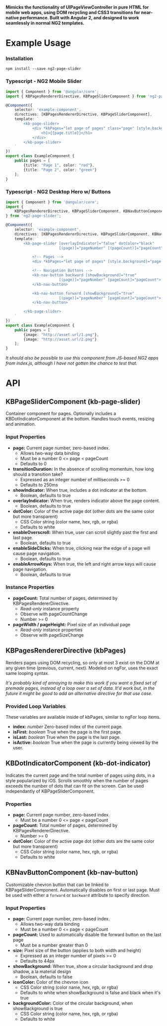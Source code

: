 **Mimicks the functionality of UIPageViewController in pure HTML for mobile web apps, using
DOM recycling and CSS3 transitions for near-native performance. Built with Angular 2, and
designed to work seamlessly in normal NG2 templates.**


# Example Usage

### Installation
```
npm install --save ng2-page-slider
```

### Typescript - NG2 Mobile Slider

```typescript
import { Component } from '@angular/core';
import { KBPagesRendererDirective, KBPageSliderComponent } from 'ng2-page-slider';

@Component({
	selector: 'example-component',
	directives: [KBPagesRendererDirective, KBPageSliderComponent],
	template: `
		<kb-page-slider>
			<div *kbPages="let page of pages" class="page" [style.background]="page.color">
				<h1>{{page.title}}</h1>
			</div>
		</kb-page-slider>
	`
})
export class ExampleComponent {
	public pages = [
		{title: "Page 1", color: "red"},
		{title: "Page 2", color: "green"}
	];
}
```

### Typescript - NG2 Desktop Hero w/ Buttons

```typescript
import { Component } from '@angular/core';
import { 
	KBPagesRendererDirective, KBPageSliderComponent, KBNavButtonComponent
} from 'ng2-page-slider';

@Component({
	selector: 'example-component',
	directives: [KBPagesRendererDirective, KBPageSliderComponent, KBNavButtonComponent],
	template: `
		<kb-page-slider [overlayIndicator]="false" dotColor="black"
						[(page)]="pageNumber" [(pageCount)]="pageCount">

			<!-- Pages -->
			<div *kbPages="let page of pages" [style.background]="page.image"></div>

			<!-- Navigation Buttons -->
			<kb-nav-button backward [showBackground]="true"
						[(page)]="pageNumber" [pageCount]="pageCount">
			</kb-nav-button>

			<kb-nav-button forward [showBackground]="true"
						[(page)]="pageNumber" [pageCount]="pageCount">
			</kb-nav-button>

		</kb-page-slider>
	`
})
export class ExampleComponent {
	public pages = [
		{image: "http://asset.url/1.png"},
		{image: "http://asset.url/2.png"}
	];
}
```

*It should also be possible to use this component from JS-based NG2 apps from index.js,
although I have not gotten the chance to test that.*


# API

## KBPageSliderComponent (kb-page-slider)
Container component for pages. Optionally includes a KBDotIndicatorComponent at the bottom.
Handles touch events, resizing and animation.

### Input Properties
* **page:** Current page number, zero-based index.
	* Allows two-way data binding
	* Must be a number 0 <= page < pageCount
	* Defaults to 0
* **transitionDuration:** In the absence of scrolling momentum, how long should a transition take?
	* Expressed as an integer number of milliseconds >= 0
	* Defaults to 250ms
* **showIndicator:** When true, includes a dot indicator at the bottom.
	* Boolean, defaults to true
* **overlayIndicator:** When true, renders indicator above the page content.
	* Boolean, defaults to true
* **dotColor:** Color of the active page dot (other dots are the same color but more transparent)
	* CSS Color string (color name, hex, rgb, or rgba)
	* Defaults to white
* **enableOverscroll:** When true, user can scroll slightly past the first and last page.
	* Boolean, defaults to true
* **enableSideClicks:** When true, clicking near the edge of a page will cause page navigation.
	* Boolean, defaults to true
* **enableArrowKeys:** When true, the left and right arrow keys will cause page navigation.
	* Boolean, defaults to true


### Instance Properties
* **pageCount:** Total number of pages, determined by KBPagesRendererDirective.
	* *Read-only* instance property
	* Observe with pageCountChange
	* Number >= 0
* **pageWidth / pageHeight:** Pixel size of an individual page
	* *Read-only* instance properties
	* Observe with pageSizeChange


## KBPagesRendererDirective (kbPages)
Renders pages using DOM recycling, so only at most 3 exist on the DOM at any given time
(previous, current, next). Modeled on ngFor, uses the exact same looping syntax.

*It's probably kind of annoying to make this work if you want a fixed set of premade pages,
instead of a loop over a set of data. It'd work but, in the future it might be good to add
an alternative directive for that use case.*

### Provided Loop Variables
These variables are available inside of kbPages, similar to ngFor loop items.

* **index:** *number* Zero-based index of the current page.
* **isFirst:** *boolean* True when the page is the first page.
* **isLast:** *boolean* True when the page is the last page.
* **isActive:** *boolean* True when the page is currently being viewed by the user.


## KBDotIndicatorComponent (kb-dot-indicator)
Indicates the current page and the total number of pages using dots, in a style popularized
by iOS. Scrolls smoothly when the number of pages exceeds the number of dots that can fit on
the screen. Can be used independantly of KBPageSliderComponent.

### Properties
* **page:** Current page number, zero-based index.
	* Must be a number 0 <= page < pageCount
* **pageCount:** Total number of pages, determined by KBPagesRendererDirective.
	* Number >= 0
* **dotColor:** Color of the active page dot (other dots are the same color but more transparent)
	* CSS Color string (color name, hex, rgb, or rgba)
	* Defaults to white


## KBNavButtonComponent (kb-nav-button)
Customizable chevron button that can be linked to KBPageSliderComponent. Automatically
disables on first or last page. Must be used with either a `forward` or `backward`
attribute to specify direction.

### Input Properties
* **page:** Current page number, zero-based index.
	* Allows two-way data binding
	* Must be a number 0 <= page < pageCount
* **pageCount:** Used to automatically disable the forward button on the last page
	* Must be a number greater than 0
* **size:** Pixel size of the button (applies to both width and height)
	* Expressed as an integer number of pixels >= 0
	* Defaults to 44px
* **showBackground:** When true, show a circular background and drop shadow, a la material design
	* Boolean, defaults to false
* **iconColor:** Color of the chevron icon
	* CSS Color string (color name, hex, rgb, or rgba)
	* Defaults to white when showBackground is false and black when it's true
* **backgroundColor:** Color of the circular background, when showBackground is true
	* CSS Color string (color name, hex, rgb, or rgba)
	* Defaults to white